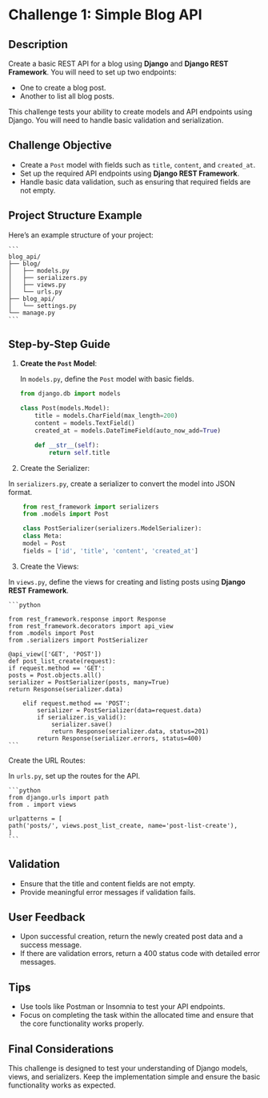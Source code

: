 # Challenge 1: Simple Blog API

## Description

Create a basic REST API for a blog using **Django** and **Django REST Framework**. You will need to set up two endpoints:

- One to create a blog post.
- Another to list all blog posts.

This challenge tests your ability to create models and API endpoints using Django. You will need to handle basic validation and serialization.

## Challenge Objective

- Create a `Post` model with fields such as `title`, `content`, and `created_at`.
- Set up the required API endpoints using **Django REST Framework**.
- Handle basic data validation, such as ensuring that required fields are not empty.

## Project Structure Example

Here’s an example structure of your project:

    ```
    blog_api/
    ├── blog/
    │   ├── models.py
    │   ├── serializers.py
    │   ├── views.py
    │   └── urls.py
    ├── blog_api/
    │   └── settings.py
    └── manage.py
    ```

## Step-by-Step Guide

1. **Create the `Post` Model**:

   In `models.py`, define the `Post` model with basic fields.

   ```python
   from django.db import models

   class Post(models.Model):
       title = models.CharField(max_length=200)
       content = models.TextField()
       created_at = models.DateTimeField(auto_now_add=True)

       def __str__(self):
           return self.title
   ```

2. Create the Serializer:

In `serializers.py`, create a serializer to convert the model into JSON format.

```python
    from rest_framework import serializers
    from .models import Post

    class PostSerializer(serializers.ModelSerializer):
    class Meta:
    model = Post
    fields = ['id', 'title', 'content', 'created_at']
```

3. Create the Views:

In `views.py`, define the views for creating and listing posts using **Django REST Framework**.

    ```python

    from rest_framework.response import Response
    from rest_framework.decorators import api_view
    from .models import Post
    from .serializers import PostSerializer

    @api_view(['GET', 'POST'])
    def post_list_create(request):
    if request.method == 'GET':
    posts = Post.objects.all()
    serializer = PostSerializer(posts, many=True)
    return Response(serializer.data)

        elif request.method == 'POST':
            serializer = PostSerializer(data=request.data)
            if serializer.is_valid():
                serializer.save()
                return Response(serializer.data, status=201)
            return Response(serializer.errors, status=400)
    ```

Create the URL Routes:

In `urls.py`, set up the routes for the API.

    ```python
    from django.urls import path
    from . import views

    urlpatterns = [
    path('posts/', views.post_list_create, name='post-list-create'),
    ]
    ```

## Validation

- Ensure that the title and content fields are not empty.
- Provide meaningful error messages if validation fails.

## User Feedback

- Upon successful creation, return the newly created post data and a success message.
- If there are validation errors, return a 400 status code with detailed error messages.

## Tips

- Use tools like Postman or Insomnia to test your API endpoints.
- Focus on completing the task within the allocated time and ensure that the core functionality works properly.

## Final Considerations

This challenge is designed to test your understanding of Django models, views, and serializers. Keep the implementation simple and ensure the basic functionality works as expected.
